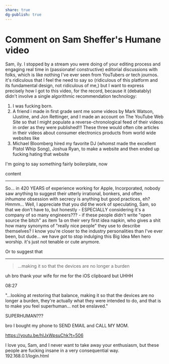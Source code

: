 ```yaml
---
share: true
dg-publish: true
---
```

# Comment on Sam Sheffer's Humane video

Sam, ily. I stopped by a stream you were doing of your editing process and engaging real time in (passionate! constructive) editorial discussions with folks, which is like nothing I've ever seen from YouTubers *or* tech journos. it's ridiculous that I feel the need to say so (ridiculous of this platform and its fundamental design, not ridiculous of me,) but I want to express precisely how I got to this video, for the record, because it (debatably) didn't involve a single algorithmic recommendation technology:

1. I was fucking born.
2. A friend i made in first grade sent me some videos by Mark Watson, iJustine, and Jon Rettinger, and I made an account on The YouTube Web Site so that I might populate a reverse-chronological feed of their videos in order as they were published!!! These three would often cite articles in their videos about consumer electronics products from world wide websites like
3. Michael Bloomberg hired my favorite DJ (whomst made the excellent Pistol Whip Song), Joshua Ryan, to make a website and then ended up fucking hating that website 

I'm going to say something fairly boilerplate, now

content

---

So...  in 420 YEARS of experience working for Apple, Incorporated, nobody saw anything to suggest their utterly irrational, bonkers, and often *inhumane* obsession with secrecy is anything but good practices, eh? Hmmm... Well, I appreciate that you did the work of speculating, Sam, so that we don't have to, but honestly - ESPECIALLY considering it's a company of so many engineers??? - if these people didn't write "open source the bitch" as item 1a on their very first idea napkin, who gives a shit how many synonyms of "really nice people" they use to describe themselves? I know you're closer to the industry personalities than I've ever been, but dude... we have *got* to stop indulging this Big Idea Men hero worship. it's just not tenable or cute anymore. 

Or to suggest that 

---

> ...making it so that the devices are no longer a burden

uh bro thank your wife for me for the iOS clipboard but UHHH 

08:27 

"...looking at restoring that balance, making it so that the devices are no longer a burden, they're actually what they were intended to do, and that is to make you feel superhuman... not be enslaved." 

SUPERHUMAN???

bro I bought my phone to SEND EMAIL and CALL MY MOM.

https://youtu.be/hlJxWpsuChk?t=506

I love you, Sam, and I never want to take away your enthusiasm, but these people are fucking insane in a very consequential way. 
192.168.0.1/login.html
